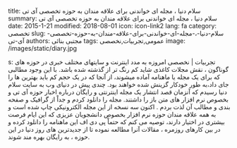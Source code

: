 title: سلام دنیا ، مجله ای خواندنی برای علاقه مندان به حوزه تخصصی آی تی
summary: سلام دنیا ، مجله ای خواندنی برای علاقه مندان به حوزه تخصصی آی تی
date: 2015-1-21
modified: 2018-08-01
icon:  icon-link2
lang: fa
category: تخصصی
slug: سلام-دنیا-،-مجله-ای-خواندنی-برای-علاقه-مندان-به-حوزه-تخصصی-آی-تی
authors: مجتبی بنائی
tags: عمومی,تجربیات,نخصصی
image: /images/static/diary.jpg

s: تجربیات | نخصصی امروزه به مدد اینترنت و سایتهای مختلف خبری در حوزه های گوناگون ، نقش مجلات کاغذی شاید کم رنگ تر از گذشته شده باشد. با این وجود مطالبی که برای یک مجله یا ماهنامه آماده میشوند، از آنجا که در یک حجم کم باید بهترین ها را جای داد،‌به طور خودکار گزینش شده خواهند بود.  چندی پیش در دنیای وب به سایت سلام دنیا رسیدم که آنزمان قصد انتشار یک مجله اینترنتی و رایگان درباره اخبار حوزه آی تی و بخصوص نرم افزار های متن باز را داشتند. مجله را دانلود کردم و جداْ از گرافیک و صفحه بندی و مطالب آن لذت بردم . اکنون سه نسخه از این مجله الکترونیکی چاپ شده است و به همه علاقه مندان حوزه نرم افزار بخصوص دانشجویان عزیزی که این ایام فرصت بیشتری در اختیار دارند، توصیه می کنم که حتماْ پی دی اف این ماهنامه را دانلود کرده و در بین کارهای روزمره ، مقالات آنرا مطالعه نموده تا از جدیدترین های روز دنیا در این حوزه ، به رایگان بهره مند شوند.